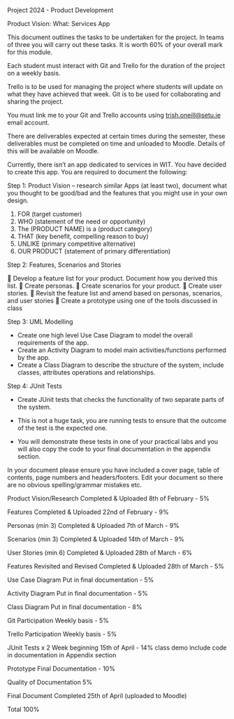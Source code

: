 Project 2024 - Product Development

Product Vision:
What: Services App

This document outlines the tasks to be undertaken for the project. In teams of three you will carry out these
tasks. It is worth 60% of your overall mark for this module.

Each student must interact with Git and Trello for the duration of the project on a weekly basis.

Trello is to be used for managing the project where students will update on what they have achieved that week. Git is to be used for collaborating and sharing the project.

You must link me to your Git and Trello accounts using trish.oneill@setu.ie email account.

There are deliverables expected at certain times during the semester, these deliverables must be completed on
time and unloaded to Moodle. Details of this will be available on Moodle.

Currently, there isn’t an app dedicated to services in WIT. You have decided to create this app. You are required
to document the following:

Step 1: Product Vision – research similar Apps (at least two), document what you thought to be good/bad and
the features that you might use in your own design.

1) FOR (target customer)
2) WHO (statement of the need or opportunity)
3) The (PRODUCT NAME) is a (product category)
4) THAT (key benefit, compelling reason to buy)
5) UNLIKE (primary competitive alternative)
6) OUR PRODUCT (statement of primary differentiation)

Step 2: Features, Scenarios and Stories

 Develop a feature list for your product. Document how you derived this list.
 Create personas.
 Create scenarios for your product.
 Create user stories.
 Revisit the feature list and amend based on personas, scenarios, and user stories
 Create a prototype using one of the tools discussed in class

Step 3: UML Modelling

* Create one high level Use Case Diagram to model the overall requirements of the app.
* Create an Activity Diagram to model main activities/functions performed by the app.
* Create a Class Diagram to describe the structure of the system, include classes, attributes operations and relationships.

Step 4: JUnit Tests

* Create JUnit tests that checks the functionality of two separate parts of the system.
 
* This is not a huge task, you are running tests to ensure that the outcome of the test is the expected one.

* You will demonstrate these tests in one of your practical labs and you will also copy the code to your final documentation in the appendix section.

In your document please ensure you have included a cover page, table of contents, page numbers and
headers/footers. Edit your document so there are no obvious spelling/grammar mistakes etc.

Product Vision/Research Completed & Uploaded 8th of February - 5%

Features Completed & Uploaded 22nd of February - 9%

Personas (min 3) Completed & Uploaded 7th of March - 9%

Scenarios (min 3) Completed & Uploaded 14th of March - 9%

User Stories (min 6) Completed & Uploaded 28th of March - 6%

Features Revisited and Revised Completed & Uploaded 28th of March - 5%

Use Case Diagram Put in final documentation - 5%

Activity Diagram Put in final documentation - 5%

Class Diagram Put in final documentation - 8%

Git Participation Weekly basis - 5%

Trello Participation Weekly basis - 5%

JUnit Tests x 2 Week beginning 15th of April - 14% class demo include code in documentation in Appendix section

Prototype Final Documentation - 10%

Quality of Documentation 5%

Final Document Completed 25th of April (uploaded to Moodle)

Total 100%
